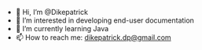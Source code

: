 - 👋 Hi, I’m @Dikepatrick
- 👀 I’m interested in developing end-user documentation
- 🌱 I’m currently learning Java
- 📫 How to reach me: dikepatrick.dp@gmail.com
<!---
Dikepatrick/Dikepatrick is a ✨ special ✨ repository because its `README.md` (this file) appears on your GitHub profile.
You can click the Preview link to take a look at your changes.
--->

